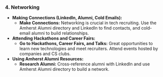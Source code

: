 
### 4. Networking
   - **Making Connections (LinkedIn, Alumni, Cold Emails):**
     - **Make Connections:** Networking is crucial in tech recruiting. Use the Amherst Alumni directory and LinkedIn to find contacts, and cold-email alumni to build relationships.
   - **Attending Hackathons and Career Fairs:**
     - **Go to Hackathons, Career Fairs, and Talks:** Great opportunities to learn new technologies and meet recruiters. Attend events hosted by companies and CS clubs.
   - **Using Amherst Alumni Resources:**
     - **Research Alumni:** Cross-reference alumni with LinkedIn and use Amherst Alumni directory to build a network.